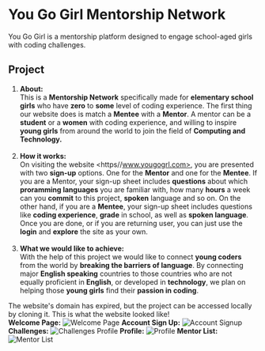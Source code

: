 
# You Go Girl Mentorship Network

You Go Girl is a mentorship platform designed to engage school-aged girls with coding challenges.
## Project

1. **About:** <br>This is a **Mentorship Network** specifically made for **elementary school girls** who have **zero** to **some** level of coding experience. The first thing our website does is match a **Mentee** with a **Mentor**. A mentor can be a **student** or a **women** with coding experience, and willing to inspire **young girls** from around the world to join the field of **Computing and Technology.** </br><br>
2. **How it works:** <br>On visiting the website <https//www.yougogrl.com>, you are presented with two **sign-up** options. One for the **Mentor** and one for the **Mentee**. If you are a Mentor, your sign-up sheet includes **questions** about which **proramming languages** you are familiar with, how many **hours** a week can you **commit** to this project, **spoken** language and so on. On the other hand, if you are a **Mentee**, your sign-up sheet includes questions like **coding experience**, **grade** in school, as well as **spoken language**. Once you are done, or if you are returning user, you can just use the **login** and **explore** the site as your own.</br><br>
3. **What we would like to achieve:** <br>With the help of this project we would like to connect **young coders** from the world by **breaking the barriers of language**. By connecting major **English speaking** countries to those countries who are not equally proficient in **English**, or developed in **technology**, we plan on helping those **young girls** find their **passion in coding**.<br>

The website's domain has expired, but the project can be accessed locally by cloning it. This is what the website looked like!
<br>
**Welcome Page:**
![Welcome Page](https://github.com/katiehrenchir/you-go-girl/blob/master/Screenshots/Welcome_Page.png)
**Account Sign Up:**
![Account Signup](https://github.com/katiehrenchir/you-go-girl/blob/master/Screenshots/Account_Signup.png)
**Challenges:**
![Challenges](https://github.com/katiehrenchir/you-go-girl/blob/master/Screenshots/Challenges.png)
Profile
**Profile:**
![Profile](https://github.com/katiehrenchir/you-go-girl/blob/master/Screenshots/Profile.png)
**Mentor List:**
![Mentor List](https://github.com/katiehrenchir/you-go-girl/blob/master/Screenshots/Mentors.png)

